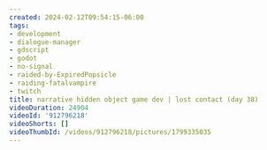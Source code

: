 ```yaml
---
created: 2024-02-12T09:54:15-06:00
tags:
- development
- dialogue-manager
- gdscript
- godot
- no-signal
- raided-by-ExpiredPopsicle
- raiding-fatalvampire
- twitch
title: narrative hidden object game dev | lost contact (day 38)
videoDuration: 24904
videoId: '912796218'
videoShorts: []
videoThumbId: /videos/912796218/pictures/1799335035
---
```

